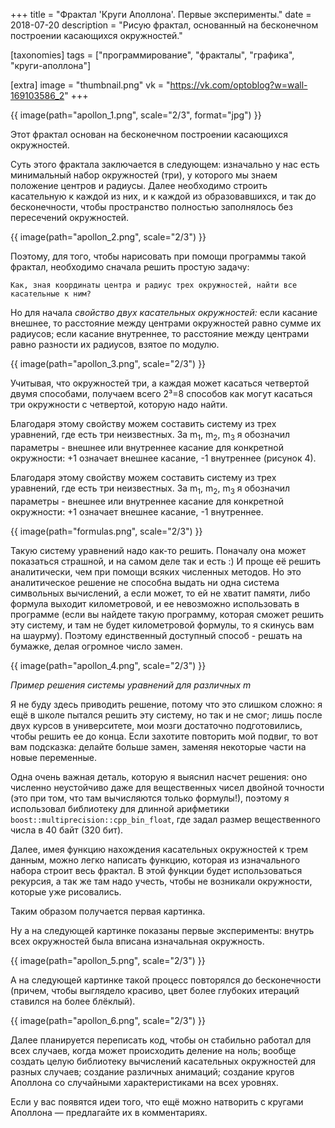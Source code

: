 +++
title = "Фрактал 'Круги Аполлона'. Первые эксперименты."
date = 2018-07-20
description = "Рисую фрактал, основанный на бесконечном построении касающихся окружностей."

[taxonomies]
tags = ["программирование", "фракталы", "графика", "круги-аполлона"]

[extra]
image = "thumbnail.png"
vk = "https://vk.com/optoblog?w=wall-169103586_2"
+++

{{ image(path="apollon_1.png", scale="2/3", format="jpg") }}

Этот фрактал основан на бесконечном построении касающихся окружностей.

Суть этого фрактала заключается в следующем: изначально у нас есть минимальный набор окружностей (три), у которого мы знаем положение центров и радиусы. Далее необходимо строить касательную к каждой из них, и к каждой из образовавшихся, и так до бесконечности, чтобы пространство полностью заполнялось без пересечений окружностей.

{{ image(path="apollon_2.png", scale="2/3") }}

Поэтому, для того, чтобы нарисовать при помощи программы такой фрактал, необходимо сначала решить простую задачу:

```
Как, зная координаты центра и радиус трех окружностей, найти все касательные к ним? 
```

Но для начала *свойство двух касательных окружностей:* если касание внешнее, то расстояние между центрами окружностей равно сумме их радиусов; если касание внутреннее, то расстояние между центрами равно разности их радиусов, взятое по модулю.

{{ image(path="apollon_3.png", scale="2/3") }}

Учитывая, что окружностей три, а каждая может касаться четвертой двумя способами, получаем всего 2³=8 способов как могут касаться три окружности с четвертой, которую надо найти. 

Благодаря этому свойству можем составить систему из трех уравнений, где есть три неизвестных. За m<sub>1</sub>, m<sub>2</sub>, m<sub>3</sub> я обозначил параметры - внешнее или внутреннее касание для конкретной окружности: +1 означает внешнее касание, -1 внутреннее (рисунок 4).

Благодаря этому свойству можем составить систему из трех уравнений, где есть три неизвестных. За m<sub>1</sub>, m<sub>2</sub>, m<sub>3</sub> я обозначил параметры - внешнее или внутреннее касание для конкретной окружности: +1 означает внешнее касание, -1 внутреннее.

{{ image(path="formulas.png", scale="2/3") }}

Такую систему уравнений надо как-то решить. Поначалу она может показаться страшной, и на самом деле так и есть :) И проще её решить аналитически, чем при помощи всяких численных методов. Но это аналитическое решение не способна выдать ни одна система символьных вычислений, а если может, то ей не хватит памяти, либо формула выходит километровой, и ее невозможно использовать в программе (если вы найдете такую программу, которая сможет решить эту систему, и там не будет километровой формулы, то я скинусь вам на шаурму). Поэтому единственный доступный способ - решать на бумажке, делая огромное число замен.

{{ image(path="apollon_4.png", scale="2/3") }}

_Пример решения системы уравнений для различных m_

<!-- TODO сделать надпись выше привязанной к картинке -->

Я не буду здесь приводить решение, потому что это слишком сложно: я ещё в школе пытался решить эту систему, но так и не смог; лишь после двух курсов в университете, мои мозги достаточно подготовились, чтобы решить ее до конца. Если захотите повторить мой подвиг, то вот вам подсказка: делайте больше замен, заменяя некоторые части на новые переменные.

Одна очень важная деталь, которую я выяснил насчет решения: оно численно неустойчиво даже для вещественных чисел двойной точности (это при том, что там вычисляются только формулы!), поэтому я использовал библиотеку для длинной арифметики `boost::multiprecision::cpp_bin_float`, где задал размер вещественного числа в 40 байт (320 бит).

Далее, имея функцию нахождения касательных окружностей к трем данным, можно легко написать функцию, которая из изначального набора строит весь фрактал. В этой функции будет использоваться рекурсия, а так же там надо учесть, чтобы не возникали окружности, которые уже рисовались.

Таким образом получается первая картинка.

Ну а на следующей картинке показаны первые эксперименты: внутрь всех окружностей была вписана изначальная окружность. 

{{ image(path="apollon_5.png", scale="2/3") }}

А на следующей картинке такой процесс повторялся до бесконечности (причем, чтобы выглядело красиво, цвет более глубоких итераций ставился на более блёклый).

{{ image(path="apollon_6.png", scale="2/3") }}

Далее планируется переписать код, чтобы он стабильно работал для всех случаев, когда может происходить деление на ноль; вообще создать целую библиотеку вычислений касательных окружностей для разных случаев; создание различных анимаций; создание кругов Аполлона со случайными характеристиками на всех уровнях.

Если у вас появятся идеи того, что ещё можно натворить с кругами Аполлона — предлагайте их в комментариях.